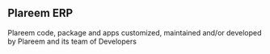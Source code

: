 ## Plareem ERP
Plareem code, package and apps customized, maintained and/or developed by 
Plareem and its team of Developers

<!---
plareem/plareem is a ✨ special ✨ repository because its `README.md` (this file) appears on your GitHub profile.
You can click the Preview link to take a look at your changes.
--->
